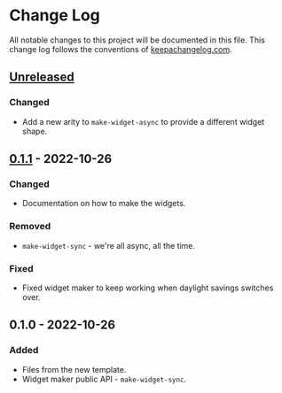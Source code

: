 # Change Log
All notable changes to this project will be documented in this file. This change log follows the conventions of [keepachangelog.com](http://keepachangelog.com/).

## [Unreleased]
### Changed
- Add a new arity to `make-widget-async` to provide a different widget shape.

## [0.1.1] - 2022-10-26
### Changed
- Documentation on how to make the widgets.

### Removed
- `make-widget-sync` - we're all async, all the time.

### Fixed
- Fixed widget maker to keep working when daylight savings switches over.

## 0.1.0 - 2022-10-26
### Added
- Files from the new template.
- Widget maker public API - `make-widget-sync`.

[Unreleased]: https://github.com/your-name/spiritsql/compare/0.1.1...HEAD
[0.1.1]: https://github.com/your-name/spiritsql/compare/0.1.0...0.1.1
